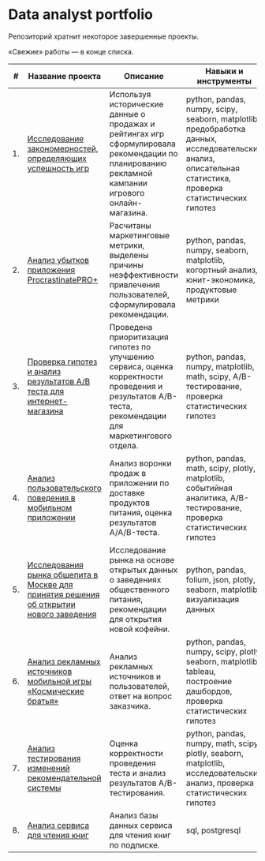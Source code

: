 # Data analyst portfolio
Репозиторий хратнит некоторое завершенные проекты.

«Свежие» работы — в конце списка.

| #    | Название проекта                | Описание                                                     | Навыки и инструменты                                                         |
| ---- | ------------------------------------------------------------ | ------------------------------------------------------------ | ------------------------------------------------------------ |
| 1.   | [Исследование закономерностей, определяющих успешность игр](https://github.com/Hisoka-Ren/Portfolio/tree/main/Strimchik%20online%20store) | Используя исторические данные о продажах и рейтингах игр сформулировала рекомендации по планированию рекламной кампании игрового онлайн-магазина. | python, pandas, numpy, scipy, seaborn, matplotlib, предобработка данных, исследовательский анализ, описательная статистика, проверка статистических гипотез       |
| 2.   | [Анализ убытков приложения ProcrastinatePRO+](https://github.com/Hisoka-Ren/Portfolio/tree/main/App%20Procrastinate%20Pro%2B) | Расчитаны маркетинговые метрики, выделены причины неэффективности привлечения пользователей, сформулировала рекомендации. | python, pandas, numpy, seaborn, matplotlib, когортный анализ, юнит-экономика, продуктовые метрики |
| 3.   | [Проверка гипотез и анализ результатов A/B теста для интернет-магазина](https://github.com/Hisoka-Ren/Portfolio/tree/main/Online%20store%20analytics) | Проведена приоритизация гипотез по улучшению сервиса, оценка корректности проведения и результатов A/B-теста, рекомендации для маркетингового отдела.            | python, pandas, numpy, matplotlib, math, scipy, A/B-тестирование, проверка статистических гипотез |
| 4.   | [Анализ пользовательского поведения в мобильном приложении](https://github.com/Hisoka-Ren/Portfolio/tree/main/Startup%20food%20sales) | Анализ воронки продаж в приложении по доставке продуктов питания, оценка результатов A/A/B-теста.            | python, pandas, math, scipy, plotly, matplotlib, событийная аналитика, A/B-тестирование, проверка статистических гипотез |
| 5.   | [Исследования рынка общепита в Москве для принятия решения об открытии нового заведения](https://github.com/Hisoka-Ren/Portfolio/tree/main/Catering%20in%20Moscow) | Исследование рынка на основе открытых данных о заведениях общественного питания, рекомендации для открытия новой кофейни.            | python, pandas, folium, json, plotly, seaborn, matplotlib, визуализация данных |
| 6.   | [Анализ рекламных источников мобильной игры «Космические братья»](https://github.com/Hisoka-Ren/Yandex_Practicum_DA_project/tree/main/Game%20“Space%20Brothers”) | Анализ рекламных источников и пользователей, ответ на вопрос заказчика.            | python, pandas, numpy, scipy, plotly, seaborn, matplotlib, tableau, построение дашбордов, проверка статистических гипотез |
| 7.   | [Анализ тестирования изменений рекомендательной системы](https://github.com/Hisoka-Ren/Portfolio/blob/main/Project_AB%20testing%20project/AB%20testing%20project.ipynb) | Оценка корректности проведения теста и анализ результатов A/B-тестирования.            | python, pandas, numpy, math, scipy, plotly, seaborn, matplotlib, исследовательский анализ, проверка статистических гипотез |
| 8.   | [Анализ сервиса для чтения книг](https://github.com/Hisoka-Ren/Portfolio/blob/main/Project_Analysis%20of%20the%20book%20reading%20service.%20Project%20SQL/Analysis%20of%20the%20book%20reading%20service.%20Project%20SQL.ipynb) | Анализ базы данных сервиса для чтения книг по подписке.            | sql, postgresql |
